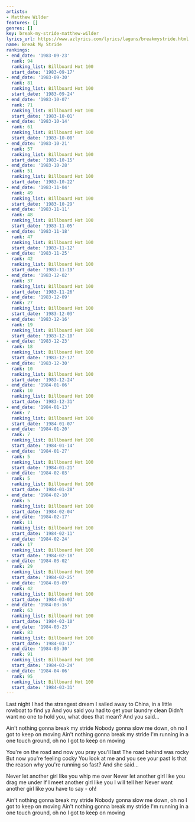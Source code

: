 ```yaml
---
artists:
- Matthew Wilder
features: []
genres: []
key: break-my-stride-matthew-wilder
lyrics_url: https://www.azlyrics.com/lyrics/laguns/breakmystride.html
name: Break My Stride
rankings:
- end_date: '1983-09-23'
  rank: 94
  ranking_list: Billboard Hot 100
  start_date: '1983-09-17'
- end_date: '1983-09-30'
  rank: 81
  ranking_list: Billboard Hot 100
  start_date: '1983-09-24'
- end_date: '1983-10-07'
  rank: 71
  ranking_list: Billboard Hot 100
  start_date: '1983-10-01'
- end_date: '1983-10-14'
  rank: 61
  ranking_list: Billboard Hot 100
  start_date: '1983-10-08'
- end_date: '1983-10-21'
  rank: 57
  ranking_list: Billboard Hot 100
  start_date: '1983-10-15'
- end_date: '1983-10-28'
  rank: 51
  ranking_list: Billboard Hot 100
  start_date: '1983-10-22'
- end_date: '1983-11-04'
  rank: 49
  ranking_list: Billboard Hot 100
  start_date: '1983-10-29'
- end_date: '1983-11-11'
  rank: 48
  ranking_list: Billboard Hot 100
  start_date: '1983-11-05'
- end_date: '1983-11-18'
  rank: 47
  ranking_list: Billboard Hot 100
  start_date: '1983-11-12'
- end_date: '1983-11-25'
  rank: 42
  ranking_list: Billboard Hot 100
  start_date: '1983-11-19'
- end_date: '1983-12-02'
  rank: 37
  ranking_list: Billboard Hot 100
  start_date: '1983-11-26'
- end_date: '1983-12-09'
  rank: 27
  ranking_list: Billboard Hot 100
  start_date: '1983-12-03'
- end_date: '1983-12-16'
  rank: 19
  ranking_list: Billboard Hot 100
  start_date: '1983-12-10'
- end_date: '1983-12-23'
  rank: 18
  ranking_list: Billboard Hot 100
  start_date: '1983-12-17'
- end_date: '1983-12-30'
  rank: 10
  ranking_list: Billboard Hot 100
  start_date: '1983-12-24'
- end_date: '1984-01-06'
  rank: 10
  ranking_list: Billboard Hot 100
  start_date: '1983-12-31'
- end_date: '1984-01-13'
  rank: 7
  ranking_list: Billboard Hot 100
  start_date: '1984-01-07'
- end_date: '1984-01-20'
  rank: 7
  ranking_list: Billboard Hot 100
  start_date: '1984-01-14'
- end_date: '1984-01-27'
  rank: 5
  ranking_list: Billboard Hot 100
  start_date: '1984-01-21'
- end_date: '1984-02-03'
  rank: 5
  ranking_list: Billboard Hot 100
  start_date: '1984-01-28'
- end_date: '1984-02-10'
  rank: 5
  ranking_list: Billboard Hot 100
  start_date: '1984-02-04'
- end_date: '1984-02-17'
  rank: 11
  ranking_list: Billboard Hot 100
  start_date: '1984-02-11'
- end_date: '1984-02-24'
  rank: 17
  ranking_list: Billboard Hot 100
  start_date: '1984-02-18'
- end_date: '1984-03-02'
  rank: 29
  ranking_list: Billboard Hot 100
  start_date: '1984-02-25'
- end_date: '1984-03-09'
  rank: 42
  ranking_list: Billboard Hot 100
  start_date: '1984-03-03'
- end_date: '1984-03-16'
  rank: 63
  ranking_list: Billboard Hot 100
  start_date: '1984-03-10'
- end_date: '1984-03-23'
  rank: 83
  ranking_list: Billboard Hot 100
  start_date: '1984-03-17'
- end_date: '1984-03-30'
  rank: 91
  ranking_list: Billboard Hot 100
  start_date: '1984-03-24'
- end_date: '1984-04-06'
  rank: 95
  ranking_list: Billboard Hot 100
  start_date: '1984-03-31'
---
```


Last night I had the strangest dream
I sailed away to China, in a little rowboat to find ya
And you said you had to get your laundry clean
Didn't want no one to hold you, what does that mean? And you said...


Ain't nothing gonna break my stride
Nobody gonna slow me down, oh no
I got to keep on moving
Ain't nothing gonna break my stride
I'm running in a one touch ground, oh no
I got to keep on moving

You're on the road and now you pray you'll last
The road behind was rocky
But now you're feeling cocky
You look at me and you see your past
Is that the reason why you're running so fast? And she said...



Never let another girl like you whip me over
Never let another girl like you drag me under
If I meet another girl like you I will tell her
Never want another girl like you have to say - oh!

Ain't nothing gonna break my stride
Nobody gonna slow me down, oh no
I got to keep on moving
Ain't nothing gonna break my stride
I'm running in a one touch ground, oh no
I got to keep on moving





